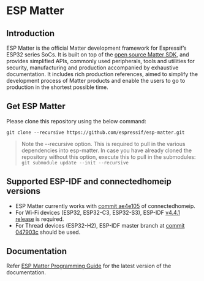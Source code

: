 # ESP Matter

## Introduction

ESP Matter is the official Matter development framework for Espressif’s ESP32 series SoCs. It is built on top of the [open source Matter SDK](https://github.com/project-chip/connectedhomeip/), and provides simplified APIs, commonly used peripherals, tools and utilities for security, manufacturing and production accompanied by exhaustive documentation. It includes rich production references, aimed to simplify the development process of Matter products and enable the users to go to production in the shortest possible time.


## Get ESP Matter

Please clone this repository using the below command:

```
git clone --recursive https://github.com/espressif/esp-matter.git
```

> Note the --recursive option. This is required to pull in the various dependencies into esp-matter. In case you have already cloned the repository without this option, execute this to pull in the submodules: `git submodule update --init --recursive`


## Supported ESP-IDF and connectedhomeip versions

- ESP Matter currently works with [commit ae4e105](https://github.com/project-chip/connectedhomeip/tree/ae4e105) of connectedhomeip.
- For Wi-Fi devices (ESP32, ESP32-C3, ESP32-S3), ESP-IDF [v4.4.1 release](https://github.com/espressif/esp-idf/releases/tag/v4.4.1) is required.
- For Thread devices (ESP32-H2), ESP-IDF master branch at [commit 047903c](https://github.com/espressif/esp-idf/commit/047903c) should be used.


## Documentation

Refer [ESP Matter Programming Guide](https://docs.espressif.com/projects/esp-matter/en/main/) for the latest version of the documentation.
